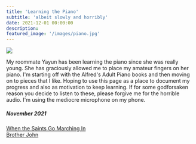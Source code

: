 ```yaml
---
title: 'Learning the Piano'
subtitle: 'albeit slowly and horribly'
date: 2021-12-01 00:00:00
description:
featured_image: '/images/piano.jpg'
---
```


![](/images/piano.jpg)

My roommate Yayun has been learning the piano since she was really young. She has graciously allowed me to place my amateur fingers on her piano. I'm starting off with the Alfred's Adult Piano books and then moving on to pieces that I like. Hoping to use this page as a place to document my progress and also as motivation to keep learning. If for some godforsaken reason you decide to listen to these, please forgive me for the horrible audio. I'm using the mediocre microphone on my phone. 

##### November 2021

[When the Saints Go Marching In](https://soundcloud.com/anup-s-2/when-the-saints-go-marching-in?si=c1f1f4ea23ed4c5a9fb40a49476b6389&utm_source=clipboard&utm_medium=text&utm_campaign=social_sharing)  
[Brother John](https://soundcloud.com/anup-s-2/brother-john?si=2671591fd9a445e3b6398a6fef52ef5e&utm_source=clipboard&utm_medium=text&utm_campaign=social_sharing)


